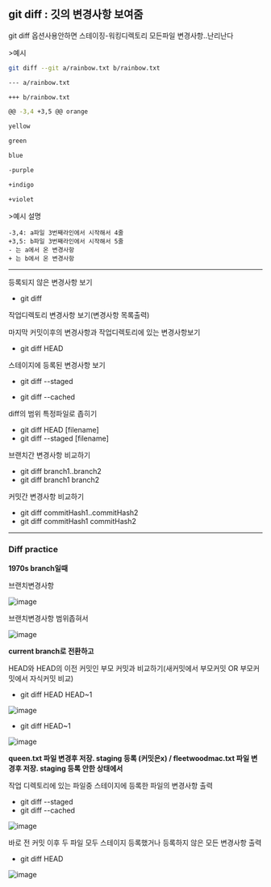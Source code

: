 ## git diff : 깃의 변경사항 보여줌

git diff 옵션사용안하면 스테이징-워킹디렉토리 모든파일 변경사항..난리난다

\>예시

```bash
git diff --git a/rainbow.txt b/rainbow.txt

--- a/rainbow.txt

+++ b/rainbow.txt

@@ -3,4 +3,5 @@ orange 

yellow

green

blue

-purple

+indigo

+violet
```

\>예시 설명

```
-3,4: a파일 3번째라인에서 시작해서 4줄
+3,5: b파일 3번째라인에서 시작해서 5줄
- 는 a에서 온 변경사항
+ 는 b에서 온 변경사항
```



---

등록되지 않은 변경사항 보기

- git diff

  

작업디렉토리 변경사항 보기(변경사항 목록출력)

마지막 커밋이후의 변경사항과 작업디렉토리에 있는 변경사항보기

- git diff HEAD



스테이지에 등록된 변경사항 보기

- git diff --staged

- git diff --cached



diff의 범위 특정파일로 좁히기

- git diff HEAD [filename]
- git diff --staged [filename]



브랜치간 변경사항 비교하기

- git diff branch1..branch2
- git diff branch1 branch2



커밋간 변경사항 비교하기

- git diff commitHash1..commitHash2
- git diff commitHash1 commitHash2

---

### Diff practice

**1970s branch일때**

브랜치변경사항

![image](https://user-images.githubusercontent.com/103404127/186462609-bd5564dc-a57f-444c-8db4-0dca707372f7.png)

브랜치변경사항 범위좁혀서

![image](https://user-images.githubusercontent.com/103404127/186462189-b392e1d2-2521-4b1a-87e8-7606fccd8067.png)



**current branch로 전환하고**

HEAD와 HEAD의 이전 커밋인 부모 커밋과 비교하기(새커밋에서 부모커밋 OR 부모커밋에서 자식커밋 비교)

- git diff HEAD HEAD~1

![image](https://user-images.githubusercontent.com/103404127/186463905-f88710b5-165b-465c-84f8-65d97cdd982b.png)

- git diff HEAD~1

![image](https://user-images.githubusercontent.com/103404127/186464142-df89a5a5-ae2e-4f84-9f5f-6a0bab7d36cd.png)



**queen.txt 파일 변경후 저장. staging 등록 (커밋은x) / fleetwoodmac.txt 파일 변경후 저장. staging 등록 안한 상태에서**

작업 디렉토리에 있는 파일중 스테이지에 등록한 파일의 변경사항 출력

- git diff --staged
- git diff --cached

![image](https://user-images.githubusercontent.com/103404127/186465924-87fe8380-47d5-4f08-96f5-4307294033ef.png)

바로 전 커밋 이후 두 파일 모두 스테이지 등록했거나 등록하지 않은 모든 변경사항 출력

- git diff HEAD

![image](https://user-images.githubusercontent.com/103404127/186466660-79ede9fd-d408-47bb-afb8-7f22a65d89d9.png)
